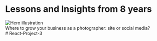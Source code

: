 <div className='flex justify-between items-center px-20 py-16 mx-5 my-5 bg-zinc-50 rounded-lg shadow-lg'>
      <div className=''>
        <h1 className='text-[50px] font-bold text-zinc-600 mb-[200px]'>
            Lessons and Insights
            <span className='block text-[#3ea96e] text-5xl'>
                from 8 years
            </span>
        </h1>
      </div>
      <img src={illustration} alt="Hero illustration" className='w-[350px] h-[350px] mx-[100px] '/>
    </div>
    <div>Where to grow your business as a photographer: site or social media?</div>
    </>#   R e a c t - P r o j e c t - 3  
 
